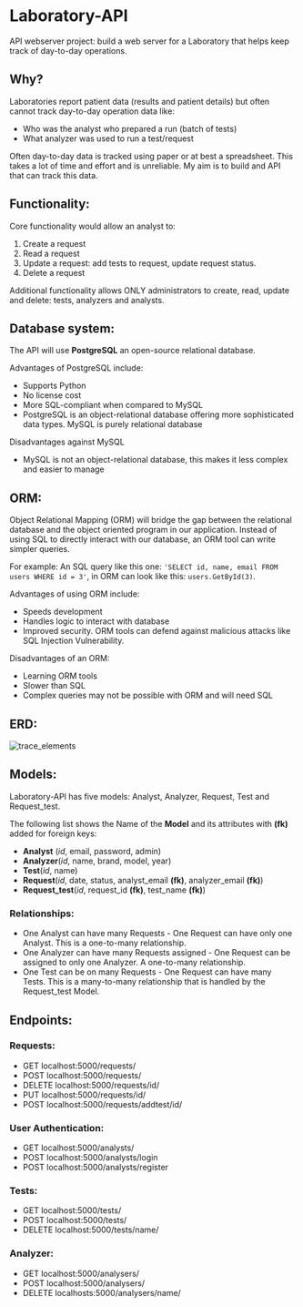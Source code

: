 # Laboratory-API
API webserver project: build a web server for a Laboratory that helps keep track of day-to-day operations.

## Why?
Laboratories report patient data (results and patient details) but often cannot track day-to-day operation data like:
- Who was the analyst who prepared a run (batch of tests)
- What analyzer was used to run a test/request

Often day-to-day data is tracked using paper or at best a spreadsheet. This takes a lot of time and effort and is unreliable. My aim is to build and API that can track this data.

## Functionality:
Core functionality would allow an analyst to:
1. Create a request
2. Read a request
3. Update a request: add tests to request, update request status.
4. Delete a request

Additional functionality allows ONLY administrators to create, read, update and delete: tests, analyzers and analysts.

## Database system:
The API will use **PostgreSQL** an open-source relational database. 

Advantages of PostgreSQL include:
- Supports Python
- No license cost
- More SQL-compliant when compared to MySQL
- PostgreSQL is an object-relational database offering more sophisticated data types. MySQL is purely relational database

Disadvantages against MySQL 
- MySQL is not an object-relational database, this makes it less complex and easier to manage

## ORM:
Object Relational Mapping (ORM) will bridge the gap between the relational database and the object oriented program in our application. Instead of using SQL to directly interact with our database, an ORM tool can write simpler queries.

For example:
An SQL query like this one: `'SELECT id, name, email FROM users WHERE id = 3'`, in ORM can look like this: `users.GetById(3)`. 

Advantages of using  ORM include:
- Speeds development 
- Handles logic to interact with database
- Improved security. ORM tools can defend against malicious attacks like SQL Injection Vulnerability.

Disadvantages of an ORM:
- Learning ORM tools
- Slower than SQL
- Complex queries may not be possible with ORM and will need SQL

## ERD:
![trace_elements](https://user-images.githubusercontent.com/85352176/226087292-a4bbba8c-b124-47f1-a3a9-435b11383406.png)

## Models:
Laboratory-API has five models: Analyst, Analyzer, Request, Test and Request_test.

The following list shows the Name of the **Model** and its attributes with **(fk)** added for foreign keys:
- **Analyst** (*id*, email, password, admin)
- **Analyzer**(*id*, name, brand, model, year)
- **Test**(*id*, name)
- **Request**(*id*, date, status, analyst_email **(fk)**, analyzer_email **(fk)**)
- **Request_test**(*id*, request_id **(fk)**, test_name **(fk)**)

### Relationships:
- One Analyst can have many Requests - One Request can have only one Analyst. This is a one-to-many relationship.
- One Analyzer can have many Requests assigned - One Request can be assigned to only one Analyzer. A one-to-many relationship.
- One Test can be on many Requests - One Request can have many Tests. This is a many-to-many relationship that is handled by the Request_test Model.

## Endpoints:

### Requests:
- GET localhost:5000/requests/
- POST localhost:5000/requests/
- DELETE localhost:5000/requests/id/
- PUT localhost:5000/requests/id/
- POST localhost:5000/requests/addtest/id/

### User Authentication:
- GET localhost:5000/analysts/
- POST localhost:5000/analysts/login
- POST localhost:5000/analysts/register

### Tests:
- GET localhost:5000/tests/
- POST localhost:5000/tests/
- DELETE localhost:5000/tests/name/

### Analyzer:
- GET localhost:5000/analysers/
- POST localhost:5000/analysers/
- DELETE localhosts:5000/analysers/name/
